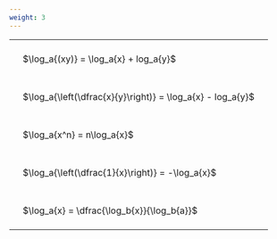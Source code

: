 ```yaml
---
weight: 3
---
```


<style type="text/css">
#T_55a82 th.col_heading {
  text-align: left;
  font-size: 1em;
}
#T_55a82 td {
  text-align: left;
  font-size: 1em;
  padding: 1.5em;
}
</style>
<table id="T_55a82">
  <thead>
  </thead>
  <tbody>
    <tr>
      <td id="T_55a82_row0_col0" class="data row0 col0" >$\log_a{(xy)} = \log_a{x} + log_a{y}$</td>
    </tr>
    <tr>
      <td id="T_55a82_row1_col0" class="data row1 col0" >$\log_a{\left(\dfrac{x}{y}\right)} = \log_a{x} - log_a{y}$</td>
    </tr>
    <tr>
      <td id="T_55a82_row2_col0" class="data row2 col0" >$\log_a{x^n} = n\log_a{x}$</td>
    </tr>
    <tr>
      <td id="T_55a82_row3_col0" class="data row3 col0" >$\log_a{\left(\dfrac{1}{x}\right)} = -\log_a{x}$</td>
    </tr>
    <tr>
      <td id="T_55a82_row4_col0" class="data row4 col0" >$\log_a{x} = \dfrac{\log_b{x}}{\log_b{a}}$</td>
    </tr>
  </tbody>
</table>
